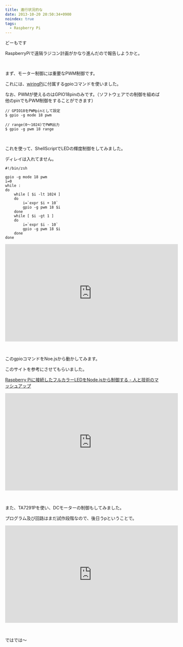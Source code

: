 ```yaml
---
title: 進行状況的な
date: 2013-10-20 20:50:34+0900
noindex: true
tags:
  - Raspberry Pi
---
```

どーもです

RaspberryPiで遠隔ラジコン計画がかなり進んだので報告しようかと。

&nbsp;

まず、モーター制御には重要なPWM制御です。

これには、[wiringPi](http://wiringpi.com/ "wiringPi")に付属するgpioコマンドを使いました。

なお、PWMが使えるのはGPIO18pinのみです。（ソフトウェアでの制御を組めば他のpinでもPWM制御をすることができます）

```
// GPIO18をPWMpinとして設定
$ gpio -g mode 18 pwm

// range(0〜1024)でPWM出力
$ gpio -g pwm 18 range
```

&nbsp;

これを使って、ShellScriptでLEDの輝度制御をしてみました。

ディレイは入れてません。

```
#!/bin/zsh

gpio -g mode 18 pwm
i=0
while :
do
	while [ $i -lt 1024 ]
	do
		i=`expr $i + 10`
		gpio -g pwm 18 $i
	done
	while [ $i -gt 1 ]
	do
		i=`expr $i - 10`
		gpio -g pwm 18 $i
	done
done
```

<div class="video-container"><iframe width="560" height="315" src="https://www.youtube.com/embed/6d-ysRDLh0c?rel=0" frameborder="0" allowfullscreen></iframe></div>

&nbsp;

このgpioコマンドをNoe.jsから動かしてみます。

このサイトを参考にさせてもらいました。

[Raspberry Piに接続したフルカラーLEDをNode.jsから制御する - 人と技術のマッシュアップ](http://tomowatanabe.hatenablog.com/entry/2013/01/21/221722 "Raspberry Piに接続したフルカラーLEDをNode.jsから制御する - 人と技術のマッシュアップ")

<div class="video-container"><iframe width="560" height="315" src="https://www.youtube.com/embed/qi4fIWwi0es?rel=0" frameborder="0" allowfullscreen></iframe></div>

&nbsp;

また、TA7291Pを使い、DCモーターの制御もしてみました。

プログラム及び回路はまだ試作段階なので、後日うpということで。

<div class="video-container"><iframe width="560" height="315" src="https://www.youtube.com/embed/zzh_jgLDq3w?rel=0" frameborder="0" allowfullscreen></iframe></div>

&nbsp;

ではでは〜
